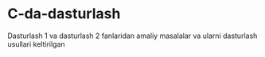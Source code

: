 # C-da-dasturlash
Dasturlash 1 va dasturlash 2 fanlaridan amaliy masalalar va ularni dasturlash usullari keltirilgan
